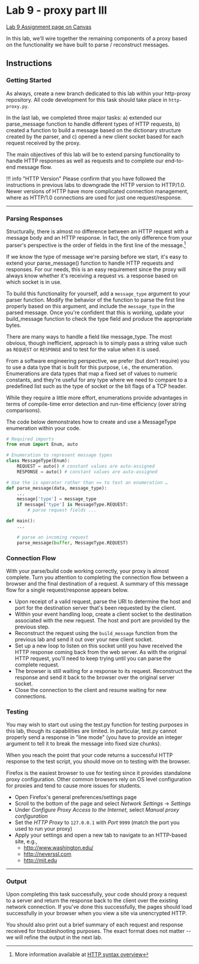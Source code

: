 # Lab 9 - proxy part III

[Lab 9 Assignment page on Canvas](https://canvas.uw.edu/courses/1373089/assignments/5369626)

In this lab, we'll wire together the remaining components of a proxy based on the functionality we have built to parse / reconstruct messages.

## Instructions

### Getting Started

As always, create a new branch dedicated to this lab within your http-proxy repository. All code development for this task should take place in `http-proxy.py`.

In the last lab, we completed three major tasks: a) extended our parse_message function to handle different types of HTTP requests, b) created a function to build a message based on the dictionary structure created by the parser, and c) opened a new client socket based for each request received by the proxy.

The main objectives of this lab will be to extend parsing functionality to handle HTTP responses as well as requests and to complete our end-to-end message flow.

!!! info "HTTP Version"
    Please confirm that you have followed the instructions in previous labs to downgrade the HTTP version to HTTP/1.0. Newer versions of HTTP have more complicated connection management, where as HTTP/1.0 connections are used for just one request/response.

---

### Parsing Responses
Structurally, there is almost no difference between an HTTP request with a message body and an HTTP response. In fact, the only difference from your parser's perspective is the order of fields in the first line of the message.[^http-syntax]

If we know the type of message we're parsing before we start, it's easy to extend your parse_message() function to handle HTTP requests and responses. For our needs, this is an easy requirement since the proxy will always know whether it's receiving a request vs. a response based on which socket is in use.

To build this functionality for yourself, add a `message_type` argument to your parser function. Modify the behavior of the function to parse the first line properly based on this argument, and include the `message_type` in the parsed message. Once you're confident that this is working, update your build_message function to check the type field and produce the appropriate bytes. 

There are many ways to handle a field like message_type. The most obvious, though inefficient, approach is to simply pass a string value such as `REQUEST` or `RESPONSE` and to test for the value when it is used. 

From a software engineering perspective, we prefer (but don't require) you to use a data type that is built for this purpose, i.e., the enumeration. Enumerations are data types that map a fixed set of values to numeric constants, and they're useful for any type where we need to compare to a predefined list such as the type of socket or the bit flags of a TCP header.

While they require a little more effort, enumerations provide advantages in terms of compile-time error detection and run-time efficiency (over string comparisons).

The code below demonstrates how to create and use a MessageType enumeration within your code. 

```python
# Required imports
from enum import Enum, auto

# Enumeration to represent message types 
class MessageType(Enum):
    REQUEST = auto() # constant values are auto-assigned
    RESPONSE = auto() # constant values are auto-assigned

# Use the is operator rather than == to test an enumeration …
def parse_message(data, message_type):
    ...
    message['type'] = message_type
    if message['type'] is MessageType.REQUEST:
        # parse request fields ...

def main():
    ...

    # parse an incoming request
    parse_message(buffer, MessageType.REQUEST)

```

[^http-syntax]: More information available at [HTTP syntax overview](/assignments/proxy-labs) 

### Connection Flow
With your parse/build code working correctly, your proxy is almost complete. Turn you attention to completing the connection flow between a browser and the final destination of a request. A summary of this message flow for a single request/response appears below.

-   Upon receipt of a valid request, parse the URI to determine the host and port for the destination server that's been requested by the client.
-   Within your event handling loop, create a client socket to the destination associated with the new request. The host and port are provided by the previous step.
-   Reconstruct the request using the `build_message` function from the previous lab and send it out over your new client socket.
-   Set up a new loop to listen on this socket until you have received the HTTP response coming back from the web server. As with the original HTTP request, you'll need to keep trying until you can parse the complete request. 
-   The browser is still waiting for a response to its request. Reconstruct the response and send it back to the browser over the original server socket.
-   Close the connection to the client and resume waiting for new connections.

### Testing

You may wish to start out using the test.py function for testing purposes in this lab, though its capabilities are limited. In particular, test.py cannot properly send a response in "line mode" (you have to provide an integer argument to tell it to break the message into fixed size chunks).

When you reach the point that your code returns a successful HTTP response to the test script, you should move on to testing with the browser.

Firefox is the easiest browser to use for testing since it provides standalone proxy configuration. Other common browsers rely on OS level configuration for proxies and tend to cause more issues for students.

-   Open Firefox's general preferences/settings page
-   Scroll to the bottom of the page and select _Network Settings_ -&gt;
_Settings_
-   Under _Configure Proxy Access to the Internet_, select _Manual
proxy configuration_
-   Set the _HTTP Proxy_ to `127.0.0.1` with _Port_ `9999`
(match the port you used to run your proxy)
-   Apply your settings and open a new tab to navigate to an HTTP-based site, e.g.,
    -   http://www.washington.edu/
    -   http://neverssl.com
    -   http://mit.edu

---

### Output

Upon completing this task successfully, your code should proxy a request to a server and return the response back to the client over the existing network connection. If you've done this successfully, the pages should load successfully in your browser when you view a site via unencrypted HTTP.

You should also print out a brief summary of each request and response received for troubleshooting purposes. The exact format does not matter -- we will refine the output in the next lab.

<!-- You should also print out a visual log of incoming connections, combining elements of the request and response as explained here. The format we will use for this log is consistent with the HTTP access logs seen in popular web servers like nginx and Apache. -->

<!-- #### Log Entry Format
Each line of the log contains the following entries separated by spaces:

-   Remote host (client IP address)
-   Timestamp of when your proxy received the HTTP request
    -   wrapped in square brackets
    -   ??? hint "how to get time stamp in Python"
        ```python
        import datetime
        now = datetime.datetime.now()
        now.strftime('%d/%b/%Y:%H:%M:%S')
        ```
-   The actual request-line received from the client
    
    -   wrapped in double quotes
-   The HTTP status code returned by the target server in its response
-   Content-Length of the HTTP response, i.e., the number of bytes in
the payload
    
    -   zero if the payload is not present
-   Referer header, or a dash if not used
    -   wrapped in double quotes
    -   replace with a single dash if Referer is not present
-   User-Agent header (contains information about the client's
browser/OS/etc)
    -   wrapped in double quotes
    -   replace with a single dash if the User-Agent is not present

<br> -->


<!-- **Examples**

```
127.0.0.1 [10/Oct/2000:13:55:36 -0700] "GET /apache_pb.gif HTTP/1.0" 200 2326 "http://www.example.com/start.html" "Mozilla/4.08 [en] (Win98; I ;Nav)"
```

More information about the Apache access log is available at [scalyr detailed apache access log](https://www.scalyr.com/blog/detailed-introduction-apache-access-log/). -->
